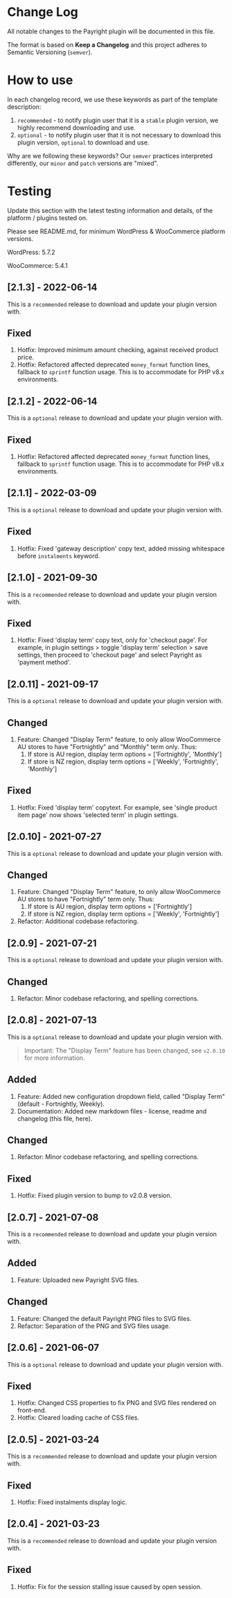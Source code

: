 # Change Log

All notable changes to the Payright plugin will be documented in this file.

The format is based on **Keep a Changelog** and this project adheres to Semantic Versioning (`semver`).

# How to use

In each changelog record, we use these keywords as part of the template description:

1. `recommended` - to notify plugin user that it is a `stable` plugin version, we highly recommend downloading and use.
2. `optional` - to notify plugin user that it is not necessary to download this plugin version, `optional` to download and use.

Why are we following these keywords? Our `semver` practices interpreted differently, our `minor` and `patch` versions are "mixed".

# Testing

Update this section with the latest testing information and details, of the platform / plugins tested on.

Please see README.md, for minimum WordPress & WooCommerce platform versions.

<p>WordPress: 5.7.2</p>
<p>WooCommerce: 5.4.1</p>

## [2.1.3] - 2022-06-14

This is a `recommended` release to download and update your plugin version with.

## Fixed

1. Hotfix: Improved minimum amount checking, against received product price.
1. Hotfix: Refactored affected deprecated `money_format` function lines, fallback to `sprintf` function usage. This is to accommodate for PHP v8.x environments.

## [2.1.2] - 2022-06-14

This is a `optional` release to download and update your plugin version with.

## Fixed

1. Hotfix: Refactored affected deprecated `money_format` function lines, fallback to `sprintf` function usage. This is to accommodate for PHP v8.x environments.

## [2.1.1] - 2022-03-09

This is a `optional` release to download and update your plugin version with.

## Fixed

1. Hotfix: Fixed 'gateway description' copy text, added missing whitespace before `instalments` keyword.

## [2.1.0] - 2021-09-30

This is a `recommended` release to download and update your plugin version with.

## Fixed

1. Hotfix: Fixed 'display term' copy text, only for 'checkout page'. For example, in plugin settings > toggle 'display term' selection > save settings, then proceed to 'checkout page' and select Payright as 'payment method'.

## [2.0.11] - 2021-09-17

This is a `optional` release to download and update your plugin version with.

## Changed

1. Feature: Changed "Display Term" feature, to only allow WooCommerce AU stores to have "Fortnightly" and "Monthly" term only. Thus:
   1. If store is AU region, display term options = \['Fortnightly', 'Monthly'\]
   2. If store is NZ region, display term options = \['Weekly', 'Fortnightly', 'Monthly'\]

## Fixed

1. Hotfix: Fixed 'display term' copytext. For example, see 'single product item page' now shows 'selected term' in plugin settings.

## [2.0.10] - 2021-07-27

This is a `optional` release to download and update your plugin version with.

## Changed

1. Feature: Changed "Display Term" feature, to only allow WooCommerce AU stores to have "Fortnightly" term only. Thus:
   1. If store is AU region, display term options = \['Fortnightly'\]
   2. If store is NZ region, display term options = \['Weekly', 'Fortnightly'\]
2. Refactor: Additional codebase refactoring.

## [2.0.9] - 2021-07-21

This is a `optional` release to download and update your plugin version with.

## Changed

1. Refactor: Minor codebase refactoring, and spelling corrections.

## [2.0.8] - 2021-07-13

This is a `optional` release to download and update your plugin version with.

> Important: The "Display Term" feature has been changed, see `v2.0.10` for more information.

## Added

1. Feature: Added new configuration dropdown field, called "Display Term" (default - Fortnightly, Weekly).
2. Documentation: Added new markdown files - license, readme and changelog (this file, here).

## Changed

1. Refactor: Minor codebase refactoring, and spelling corrections.

## Fixed

1. Hotfix: Fixed plugin version to bump to v2.0.8 version.

## [2.0.7] - 2021-07-08

This is a `recommended` release to download and update your plugin version with.

## Added

1. Feature: Uploaded new Payright SVG files.

## Changed

1. Feature: Changed the default Payright PNG files to SVG files.
2. Refactor: Separation of the PNG and SVG files usage.

## [2.0.6] - 2021-06-07

This is a `optional` release to download and update your plugin version with.

## Fixed

1. Hotfix: Changed CSS properties to fix PNG and SVG files rendered on front-end.
2. Hotfix: Cleared loading cache of CSS files.

## [2.0.5] - 2021-03-24

This is a `recommended` release to download and update your plugin version with.

## Fixed

1. Hotfix: Fixed instalments display logic.

## [2.0.4] - 2021-03-23

This is a `recommended` release to download and update your plugin version with.

## Fixed

1. Hotfix: Fix for the session stalling issue caused by open session.
